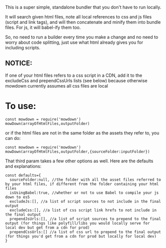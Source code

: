 This is a super simple, standalone bundler that you don't have to run locally. 

It will search given html files, note all local references to css and js files (script and link tags), and will then concatenate and minify them into bundle files. For js, it will babel-ify them too.

So, no need to run a builder every time you make a change and no need to worry about code splitting, just use what html already gives you for including scripts.

## NOTICE: 

If one of your html files refers to a css script in a CDN, add it to the excludeCss and prependCssUrls lists (see below) because otherwise mowdown currently assumes all css files are local

# To use:
```
const mowdown = require('mowdown')
mowDown(arrayOfHtmlFiles,outputFolder)
```
or if the html files are not in the same folder as the assets they refer to, you can do:
```
const mowdown = require('mowdown')
mowDown(arrayOfHtmlFiles,outputFolder,{sourceFolder:inputFolder})
```
That third param takes a few other options as well. Here are the defaults and explanations:
```
const defaults={
  sourceFolder:null, //the folder with all the asset files referred to by your html files, if different from the folder containing your html files
  isUsingBabel:true, //whether or not to use Babel to compile your js down to es5
  excludeJs:[], //a list of script sources to not include in the final output
  excludeCss:[], //a list of css script link hrefs to not include in the final output
  prependJsUrls:[], //a list of script sources to prepend to the final output (for things like polyfill/libs you would locally serve for local dev but get from a cdn for prod)
  prependCssUrls:[] //a list of css url to prepend to the final output (for things you'd get from a cdn for prod but locally for local dev)
}
```